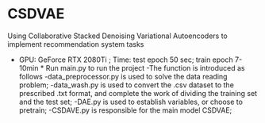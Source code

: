 # CSDVAE
Using Collaborative Stacked Denoising Variational Autoencoders to implement recommendation system tasks
* GPU: GeForce RTX 2080Ti ; Time: test epoch 50 sec; train epoch 7-10min *
Run main.py to run the project
-The function is introduced as follows
-data_preprocessor.py is used to solve the data reading problem;
-data_wash.py is used to convert the .csv dataset to the prescribed .txt format, and complete the work of dividing the training set and the test set;
-DAE.py is used to establish variables, or choose to pretrain;
-CSDAVE.py is responsible for the main model CSDVAE;
